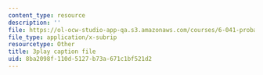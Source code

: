 ```yaml
---
content_type: resource
description: ''
file: https://ol-ocw-studio-app-qa.s3.amazonaws.com/courses/6-041-probabilistic-systems-analysis-and-applied-probability-fall-2010/8ba2098f110d5127b73a671c1bf521d2_l4NoMKEHQwM.vtt
file_type: application/x-subrip
resourcetype: Other
title: 3play caption file
uid: 8ba2098f-110d-5127-b73a-671c1bf521d2
---
```

